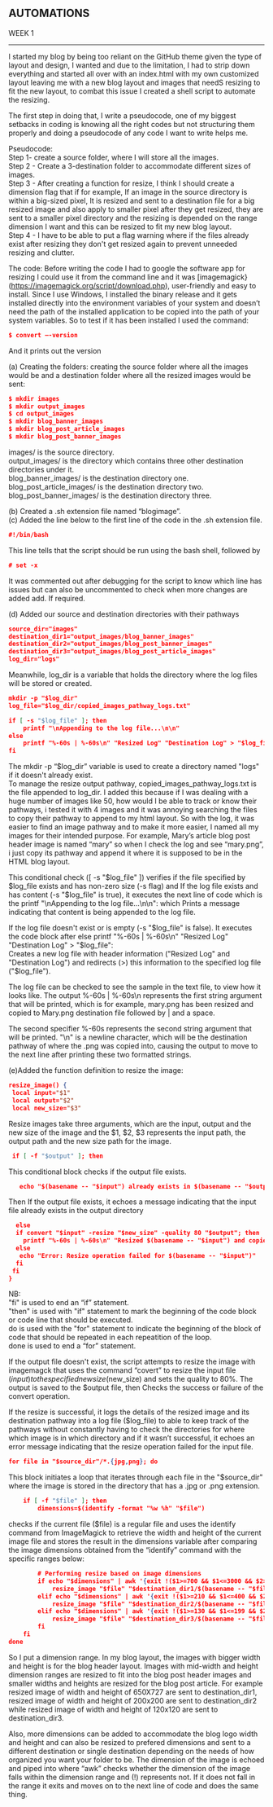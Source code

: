 
## AUTOMATIONS

WEEK 1

---

I started my blog by being too reliant on the GitHub theme given the type of layout and design, I wanted and due to the limitation, I had to strip down everything and started all over with an index.html with my own customized layout leaving me with a new blog layout and images that needS resizing to fit the new layout, to combat this issue I created a shell script to automate the resizing.

The first step in doing that, I write a pseudocode, one of my biggest setbacks in coding is knowing all the right codes but not structuring them properly and doing a pseudocode of any code I want to write helps me.

Pseudocode:<br>
Step 1- create a source folder, where I will store all the images.<br> 
Step 2 - Create a 3-destination folder to accommodate different sizes of images.<br> 
Step 3 - After creating a function for resize, I think I should create a dimension flag that if for example, If an image in the source directory is within a big-sized pixel, It is resized and sent to a destination file for a big resized image and also apply to smaller pixel after they get resized, they are sent to a smaller pixel directory and the resizing is depended on the range dimension I want and this can be resized to fit my new blog layout.<br>
Step 4 - I have to be able to put a flag warning where if the files already exist after resizing they don't get resized again to prevent unneeded resizing and clutter.

The code:
Before writing the code I had to google the software app for resizing I could use it from the command line and it was [imagemagick}(https://imagemagick.org/script/download.php), user-friendly and easy to install. Since I use Windows, I installed the binary release and it gets installed directly into the environment variables of your system and doesn’t need the path of the installed application to be copied into the path of your system variables. So to test if it has been installed I used the command:

```json
$ convert –-version 
```
And it prints out the version

(a) Creating the folders: creating the source folder where all the images would be and a destination folder where all the resized images would be sent: 

```json
$ mkdir images
$ mkdir output_images
$ cd output_images
$ mkdir blog_banner_images
$ mkdir blog_post_article_images
$ mkdir blog_post_banner_images
```

images/ is the source directory.<br>
output_images/ is the  directory which contains three other destination directories under it.<br>
blog_banner_images/ is the destination directory one.<br>
blog_post_article_images/ is the destination directory two.<br>
blog_post_banner_images/ is the destination directory three.<br>

(b) Created a .sh extension file named “blogimage”.<br>
(c) Added the line below to the first line of the code in the .sh extension file.<br>

```json
#!/bin/bash
```

This line tells that the script should be run using the bash shell, followed by
 
```json
# set -x
```

It was commented out after debugging for the script to know which line has issues but can also be uncommented to check when more changes are added add. If required.<br>

(d) Added our source and destination directories with their pathways

```json
source_dir="images"
destination_dir1="output_images/blog_banner_images"
destination_dir2="output_images/blog_post_banner_images"
destination_dir3="output_images/blog_post_article_images"
log_dir="logs"
```

Meanwhile, log_dir is a variable that holds the directory where the log files will be stored or created.<br>

```json
mkdir -p "$log_dir"
log_file="$log_dir/copied_images_pathway_logs.txt"

if [ -s "$log_file" ]; then
    printf "\nAppending to the log file...\n\n"
else
    printf "%-60s | %-60s\n" "Resized Log" "Destination Log" > "$log_file"
fi
```

The mkdir -p “$log_dir” variable is used to create a directory named "logs" if it doesn't already exist.<br> 
To manage the resize output pathway, copied_images_pathway_logs.txt is the file appended to log_dir. I added this because if I was dealing with a huge number of images like 50, how would I be able to track or know their pathways, i tested it with 4 images and it was annoying searching the files to copy their pathway to append to my html layout. So with the log, it was easier to find an image pathway and to make it more easier, I named all my images for their intended purpose. For example, Mary’s article blog post header image is named “mary” so when I check the log and see “mary.png”, i just copy its pathway and append it where it is supposed to be in the HTML blog layout. 

This conditional check ([ -s "$log_file" ]) verifies if the file specified by $log_file exists and has non-zero size (-s flag) and If the log file exists and has content (-s "$log_file" is true), it executes the next line of code which is the printf "\nAppending to the log file...\n\n": which Prints a message indicating that content is being appended to the log file.<br>

If the log file doesn't exist or is empty (-s "$log_file" is false). It executes the code block after else printf "%-60s | %-60s\n" "Resized Log" "Destination Log" > "$log_file":<br>
Creates a new log file with header information ("Resized Log" and "Destination Log") and redirects (>) this information to the specified log file ("$log_file"). 

The log file can be checked to see the sample in the text file, to view how it looks like. The output %-60s | %-60s\n  represents the first string argument that will be printed, which is for example, mary.png has been resized and copied to Mary.png destination file followed by | and a space. 

The second specifier %-60s represents the second string argument that will be printed.
"\n" is a newline character, which will be the destination pathway of where the .png was copied into, causing the output to move to the next line after printing these two formatted strings. 

(e)Added the function definition to resize the image:<br>

```json
resize_image() {
 local input="$1"
 local output="$2"
 local new_size="$3"
```

Resize images take three arguments, which are the input, output and the new size of the image and the $1, $2, $3 represents the input path, the output path and the new size path for the image.<br>

```json
 if [ -f "$output" ]; then
```

This conditional block checks if the output file exists.<br>

```json
   echo "$(basename -- "$input") already exists in $(basename -- "$output")"
```

Then If the output file exists, it echoes a message indicating that the input file already exists in the output directory

```json
  else 
  if convert "$input" -resize "$new_size" -quality 80 "$output"; then
    printf "%-60s | %-60s\n" "Resized $(basename -- "$input") and copied to $(basename --    "$output")" "Destination: $output" >> "$log_file"
  else
   echo "Error: Resize operation failed for $(basename -- "$input")"
  fi
 fi
}
```

NB:<br>
"fi" is used to end an “if” statement.<br>
"then" is used with "if" statement to mark the beginning of the code block or code line that should be executed.<br>
do is used with the "for" statement to indicate the beginning of the block of code that should be repeated in each repeatition of the loop.<br>
done is used to end a “for” statement.<br>

If the output file doesn't exist, the script attempts to resize the image with imagemagck that uses the command “covert” to resize the input file ($input) to the specified new size ($new_size) and sets the quality to 80%. The output is saved to the $output file, then Checks the success or failure of the convert operation.<br> 

If the resize is successful, it logs the details of the resized image and its destination pathway into a log file ($log_file) to able to keep track of the pathways without constantly having to check the directories for where which image is in which directory and if it wasn’t successful, it echoes an error message indicating that the resize operation failed for the input file.<br>

```json
for file in "$source_dir"/*.{jpg,png}; do
```

This block initiates a loop that iterates through each file in the "$source_dir" where the image is stored in the directory that has a .jpg or .png extension.<br>

```json
    if [ -f "$file" ]; then
        dimensions=$(identify -format "%w %h" "$file")
```

checks if the current file ($file) is a regular file and uses the identify command from ImageMagick to retrieve the width and height of the current image file and stores the result in the dimensions variable after comparing the image dimensions obtained from the “identify” command with the specific ranges below:<br> 

```json
        # Performing resize based on image dimensions
        if echo "$dimensions" | awk '{exit !($1>=700 && $1<=3000 && $2>=700 && $2<=3000)}'; then
            resize_image "$file" "$destination_dir1/$(basename -- "$file")" "650x727"
        elif echo "$dimensions" | awk '{exit !($1>=210 && $1<=400 && $2>=210 && $2<=410)}'; then
            resize_image "$file" "$destination_dir2/$(basename -- "$file")" "200x200"
        elif echo "$dimensions" | awk '{exit !($1>=130 && $1<=199 && $2>=130 && $2<=199)}'; then
            resize_image "$file" "$destination_dir3/$(basename -- "$file")" "120x120"
    	fi
	fi
done
```

So I put a dimension range. In my blog layout, the images with bigger width and height is for the blog header layout. Images with mid-width and height dimension ranges are resized to fit into the blog post header images and smaller widths and heights are resized for the blog post article. For example resized image of width and height of 650X727 are sent to destination_dir1, resized image of width and height of 200x200 are sent to destination_dir2 while resized image of width and height of 120x120 are sent to destination_dir3.<br>

Also, more dimensions can be added to accommodate the blog logo width and height and can also be resized to prefered dimensions and sent to a different destination or single destination depending on the needs of how organized you want your folder to be. The dimension of the image is echoed and piped into where  “awk” checks whether the dimension of the image falls within the dimension range and (!) represents not. If it does not fall in the range it exits and moves on to the next line of code and does the same thing.
